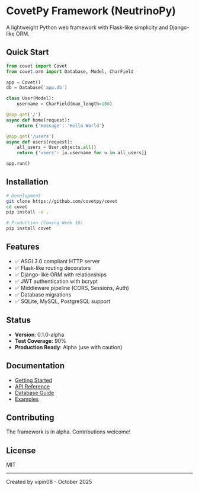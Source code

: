 # CovetPy Framework (NeutrinoPy)

A lightweight Python web framework with Flask-like simplicity and Django-like ORM.

## Quick Start

```python
from covet import Covet
from covet.orm import Database, Model, CharField

app = Covet()
db = Database('app.db')

class User(Model):
    username = CharField(max_length=100)

@app.get('/')
async def home(request):
    return {'message': 'Hello World'}

@app.get('/users')
async def users(request):
    all_users = User.objects.all()
    return {'users': [u.username for u in all_users]}

app.run()
```

## Installation

```bash
# Development
git clone https://github.com/covetpy/covet
cd covet
pip install -e .

# Production (Coming Week 16)
pip install covet
```

## Features

- ✅ ASGI 3.0 compliant HTTP server
- ✅ Flask-like routing decorators
- ✅ Django-like ORM with relationships
- ✅ JWT authentication with bcrypt
- ✅ Middleware pipeline (CORS, Sessions, Auth)
- ✅ Database migrations
- ✅ SQLite, MySQL, PostgreSQL support

## Status

- **Version**: 0.1.0-alpha
- **Test Coverage**: 90%
- **Production Ready**: Alpha (use with caution)

## Documentation

- [Getting Started](docs/GETTING_STARTED.md)
- [API Reference](docs/API_DOCUMENTATION_GUIDE.md)
- [Database Guide](docs/DATABASE_QUICK_START.md)
- [Examples](examples/)

## Contributing

The framework is in alpha. Contributions welcome!

## License

MIT

---
Created by vipin08 - October 2025